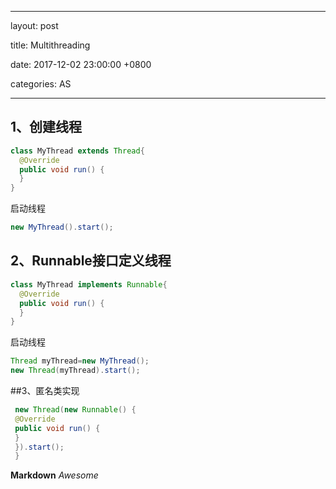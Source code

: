 
---

layout: post  

title: Multithreading 

date: 2017-12-02 23:00:00 +0800 

categories: AS  

---

## 1、创建线程

```java
class MyThread extends Thread{    
  @Override    
  public void run() {            
  }
}
```

启动线程

```java
new MyThread().start();
```

## 2、Runnable接口定义线程

```java
class MyThread implements Runnable{    
  @Override    
  public void run() {            
  }
}
```

启动线程

```java
Thread myThread=new MyThread();  
new Thread(myThread).start();
```


##3、匿名类实现

```java
 new Thread(new Runnable() {        
 @Override        
 public void run() {                    
 }    
 }).start();
 }
```

**Markdown**
*Awesome*